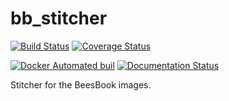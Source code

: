 # bb_stitcher
[![Build Status](https://travis-ci.org/gitmirgut/bb_stitcher.svg?branch=master)](https://travis-ci.org/gitmirgut/bb_stitcher)
[![Coverage Status](https://coveralls.io/repos/github/gitmirgut/bb_stitcher/badge.svg?branch=master)](https://coveralls.io/github/gitmirgut/bb_stitcher?branch=master)

[![Docker Automated buil](https://img.shields.io/docker/automated/jrottenberg/ffmpeg.svg)](https://hub.docker.com/r/gitmirgut/ubuntu_python_opencv/)
[![Documentation Status](https://readthedocs.org/projects/bb-stitcher/badge/?version=latest)](http://bb-stitcher.readthedocs.io/en/latest/?badge=latest)

Stitcher for the BeesBook images.
